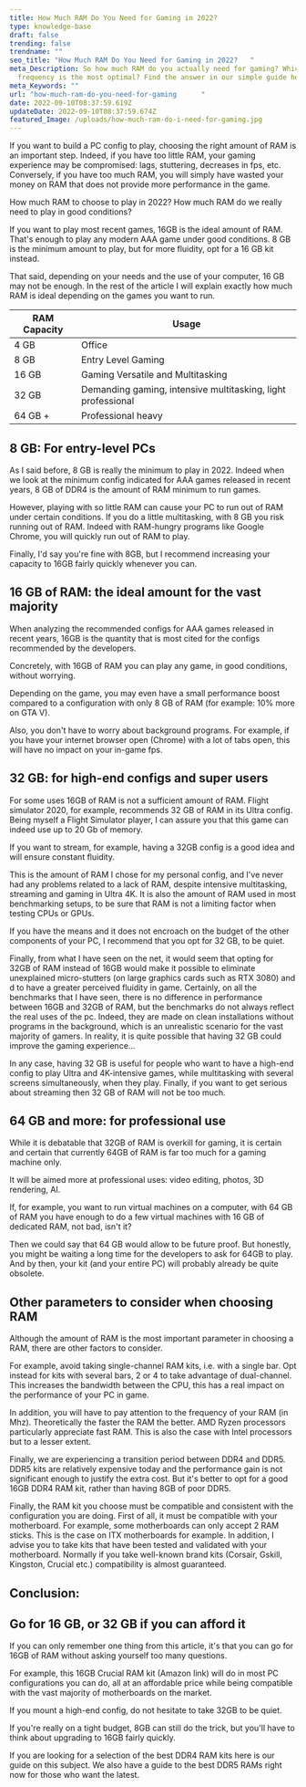 ```yaml
---
title: How Much RAM Do You Need for Gaming in 2022?
type: knowledge-base
draft: false
trending: false
trendname: ""
seo_title: "How Much RAM Do You Need for Gaming in 2022?   "
meta_Description: So how much RAM do you actually need for gaming? Which
  frequency is the most optimal? Find the answer in our simple guide here.
meta_Keywords: ""
url: "how-much-ram-do-you-need-for-gaming      "
date: 2022-09-10T08:37:59.619Z
updateDate: 2022-09-10T08:37:59.674Z
featured_Image: /uploads/how-much-ram-do-i-need-for-gaming.jpg
---
```

If you want to build a PC config to play, choosing the right amount of RAM is an important step. Indeed, if you have too little RAM, your gaming experience may be compromised: lags, stuttering, decreases in fps, etc. Conversely, if you have too much RAM, you will simply have wasted your money on RAM that does not provide more performance in the game.

How much RAM to choose to play in 2022? How much RAM do we really need to play in good conditions?

If you want to play most recent games, 16GB is the ideal amount of RAM. That's enough to play any modern AAA game under good conditions. 8 GB is the minimum amount to play, but for more fluidity, opt for a 16 GB kit instead.

That said, depending on your needs and the use of your computer, 16 GB may not be enough. In the rest of the article I will explain exactly how much RAM is ideal depending on the games you want to run.

| RAM Capacity | Usage                                                        |
| ------------ | ------------------------------------------------------------ |
| 4﻿ GB        | O﻿ffice                                                      |
| 8 GB         | Entry Level Gaming                                           |
| 16 GB        | Gaming Versatile and Multitasking                            |
| 32 GB        | Demanding gaming, intensive multitasking, light professional |
| 64 GB +      | Professional heavy                                           |



## 8 GB: For entry-level PCs

As I said before, 8 GB is really the minimum to play in 2022. Indeed when we look at the minimum config indicated for AAA games released in recent years, 8 GB of DDR4 is the amount of RAM minimum to run games.

However, playing with so little RAM can cause your PC to run out of RAM under certain conditions. If you do a little multitasking, with 8 GB you risk running out of RAM. Indeed with RAM-hungry programs like Google Chrome, you will quickly run out of RAM to play.

Finally, I'd say you're fine with 8GB, but I recommend increasing your capacity to 16GB fairly quickly whenever you can.

## 16 GB of RAM: the ideal amount for the vast majority

When analyzing the recommended configs for AAA games released in recent years, 16GB is the quantity that is most cited for the configs recommended by the developers.

Concretely, with 16GB of RAM you can play any game, in good conditions, without worrying.

Depending on the game, you may even have a small performance boost compared to a configuration with only 8 GB of RAM (for example: 10% more on GTA V).

Also, you don't have to worry about background programs. For example, if you have your internet browser open (Chrome) with a lot of tabs open, this will have no impact on your in-game fps.

## 32 GB: for high-end configs and super users

For some uses 16GB of RAM is not a sufficient amount of RAM. Flight simulator 2020, for example, recommends 32 GB of RAM in its Ultra config. Being myself a Flight Simulator player, I can assure you that this game can indeed use up to 20 Gb of memory.

If you want to stream, for example, having a 32GB config is a good idea and will ensure constant fluidity.

This is the amount of RAM I chose for my personal config, and I've never had any problems related to a lack of RAM, despite intensive multitasking, streaming and gaming in Ultra 4K.
It is also the amount of RAM used in most benchmarking setups, to be sure that RAM is not a limiting factor when testing CPUs or GPUs.

If you have the means and it does not encroach on the budget of the other components of your PC, I recommend that you opt for 32 GB, to be quiet.

Finally, from what I have seen on the net, it would seem that opting for 32GB of RAM instead of 16GB would make it possible to eliminate unexplained micro-stutters (on large graphics cards such as RTX 3080) and d to have a greater perceived fluidity in game. Certainly, on all the benchmarks that I have seen, there is no difference in performance between 16GB and 32GB of RAM, but the benchmarks do not always reflect the real uses of the pc. Indeed, they are made on clean installations without programs in the background, which is an unrealistic scenario for the vast majority of gamers. In reality, it is quite possible that having 32 GB could improve the gaming experience…

In any case, having 32 GB is useful for people who want to have a high-end config to play Ultra and 4K-intensive games, while multitasking with several screens simultaneously, when they play. Finally, if you want to get serious about streaming then 32 GB of RAM will not be too much.

## 64 GB and more: for professional use

While it is debatable that 32GB of RAM is overkill for gaming, it is certain and certain that currently 64GB of RAM is far too much for a gaming machine only.

It will be aimed more at professional uses: video editing, photos, 3D rendering, AI.

If, for example, you want to run virtual machines on a computer, with 64 GB of RAM you have enough to do a few virtual machines with 16 GB of dedicated RAM, not bad, isn't it?

Then we could say that 64 GB would allow to be future proof. But honestly, you might be waiting a long time for the developers to ask for 64GB to play. And by then, your kit (and your entire PC) will probably already be quite obsolete.

## Other parameters to consider when choosing RAM

Although the amount of RAM is the most important parameter in choosing a RAM, there are other factors to consider.

For example, avoid taking single-channel RAM kits, i.e. with a single bar. Opt instead for kits with several bars, 2 or 4 to take advantage of dual-channel. This increases the bandwidth between the CPU, this has a real impact on the performance of your PC in game.

In addition, you will have to pay attention to the frequency of your RAM (in Mhz). Theoretically the faster the RAM the better. AMD Ryzen processors particularly appreciate fast RAM. This is also the case with Intel processors but to a lesser extent.

Finally, we are experiencing a transition period between DDR4 and DDR5. DDR5 kits are relatively expensive today and the performance gain is not significant enough to justify the extra cost. But it's better to opt for a good 16GB DDR4 RAM kit, rather than having 8GB of poor DDR5.

Finally, the RAM kit you choose must be compatible and consistent with the configuration you are doing. First of all, it must be compatible with your motherboard. For example, some motherboards can only accept 2 RAM sticks. This is the case on ITX motherboards for example. In addition, I advise you to take kits that have been tested and validated with your motherboard. Normally if you take well-known brand kits (Corsair, Gskill, Kingston, Crucial etc.) compatibility is almost guaranteed.

## Conclusion: 

## Go for 16 GB, or 32 GB if you can afford it

If you can only remember one thing from this article, it's that you can go for 16GB of RAM without asking yourself too many questions.

For example, this 16GB Crucial RAM kit (Amazon link) will do in most PC configurations you can do, all at an affordable price while being compatible with the vast majority of motherboards on the market.

If you mount a high-end config, do not hesitate to take 32GB to be quiet.

If you're really on a tight budget, 8GB can still do the trick, but you'll have to think about upgrading to 16GB fairly quickly.

If you are looking for a selection of the best DDR4 RAM kits here is our guide on this subject. We also have a guide to the best DDR5 RAMs right now for those who want the latest.
